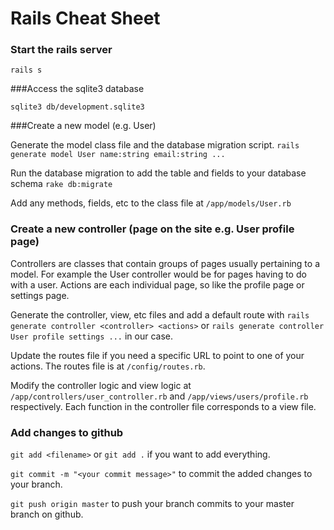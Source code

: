 Rails Cheat Sheet
=================

### Start the rails server

`rails s`


###Access the sqlite3 database

`sqlite3 db/development.sqlite3`


###Create a new model (e.g. User)

Generate the model class file and the database migration script. 
`rails generate model User name:string email:string ...`

Run the database migration to add the table and fields to your database schema
`rake db:migrate`

Add any methods, fields, etc to the class file at `/app/models/User.rb`

### Create a new controller (page on the site e.g. User profile page)

Controllers are classes that contain groups of pages usually pertaining to a model.
For example the User controller would be for pages having to do with a user. Actions
are each individual page, so like the profile page or settings page.

Generate the controller, view, etc files and add a default route with
`rails generate controller <controller> <actions>` or 
`rails generate controller User profile settings ...` in our case.

Update the routes file if you need a specific URL to point to one of your actions. 
The routes file is at `/config/routes.rb`.

Modify the controller logic and view logic at `/app/controllers/user_controller.rb` and 
`/app/views/users/profile.rb` respectively. Each function in the controller file 
corresponds to a view file.

### Add changes to github

`git add <filename>` or `git add .` if you want to add everything.

`git commit -m "<your commit message>"` to commit the added changes to your branch.

`git push origin master` to push your branch commits to your master branch on github.
